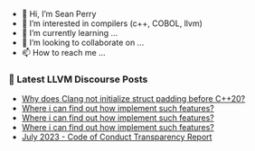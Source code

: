 - 👋 Hi, I’m Sean Perry
- 👀 I’m interested in compilers (c++, COBOL, llvm)
- 🌱 I’m currently learning ...
- 💞️ I’m looking to collaborate on ...
- 📫 How to reach me ...

<!---
s66perry/s66perry is a ✨ special ✨ repository because its `README.md` (this file) appears on your GitHub profile.
You can click the Preview link to take a look at your changes.
--->
### 📕 Latest LLVM Discourse Posts

<!-- DISCOURSE-LLVM:START -->
- [Why does Clang not initialize struct padding before C++20?](https://discourse.llvm.org/t/why-does-clang-not-initialize-struct-padding-before-c-20/72091#post_1)
- [Where i can find out how implement such features?](https://discourse.llvm.org/t/where-i-can-find-out-how-implement-such-features/72075#post_8)
- [Where i can find out how implement such features?](https://discourse.llvm.org/t/where-i-can-find-out-how-implement-such-features/72075#post_7)
- [Where i can find out how implement such features?](https://discourse.llvm.org/t/where-i-can-find-out-how-implement-such-features/72075#post_6)
- [July 2023 - Code of Conduct Transparency Report](https://discourse.llvm.org/t/july-2023-code-of-conduct-transparency-report/72089#post_1)
<!-- DISCOURSE-LLVM:END -->
